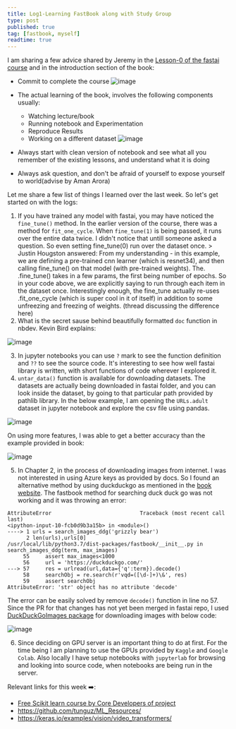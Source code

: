 ```yaml
---
title: Log1-Learning FastBook along with Study Group
type: post
published: true
tag: [fastbook, myself]
readtime: true
---
```


I am sharing a few advice shared by Jeremy in the [Lesson-0 of the fastai course](https://youtu.be/gGxe2mN3kAg) and in the introduction section of the book:

- Commit to complete the course
![image](https://user-images.githubusercontent.com/24592806/122153546-db945800-ce80-11eb-8262-90c21f441354.png)

- The actual learning of the book, involves the following components usually:

  * Watching lecture/book
  * Running notebook and Experimentation
  * Reproduce Results
  * Working on a different dataset
![image](https://user-images.githubusercontent.com/24592806/122153598-f1098200-ce80-11eb-9a74-b0c53820ba9f.png)

- Always start with clean version of notebook and see what all you remember of the existing lessons, and understand what 
it is doing

- Always ask question, and don't be afraid of yourself to expose yourself to world(advise by Aman Arora)

Let me share a few list of things I learned over the last week. So let's get started on with the logs:

1. If you have trained any model with fastai, you may have noticed the `fine_tune()` method. In the earlier version of the course, there was a method for `fit_one_cycle`. When `fine_tune(1)` is being passed, it runs over the entire data twice. I didn't notice that untill someone asked a question. So even setting fine_tune(0) run over the dataset once. > Justin Hougston answered: From my understanding - in this example, we are defining a pre-trained cnn learner (which is resnet34), and then calling fine_tune() on that model (with pre-trained weights). The. .fine_tune() takes in a few params, the first being number of epochs. So in your code above, we are explicitly saying to run through each item in the dataset once. Interestingly enough, the fine_tune actually re-uses .fit_one_cycle (which is super cool in it of itself) in addition to some unfreezing and freezing of weights. (thread discussing the difference here)  
2. What is the secret sause behind beautifully formatted `doc` function in nbdev. Kevin Bird explains:

 ![image](https://user-images.githubusercontent.com/24592806/122275537-6f0d6d80-cf01-11eb-986e-581a20d91592.png)

3. In jupyter notebooks you can use `?` mark to see the function definition and `??` to see the source code. It's interesting to see how well fastai library is written, with short functions of code wherever I explored it.
4. `untar_data()` function is available for downloading datasets. The datasets are actually being downloaded in fastai folder, and you can look inside the dataset, by going to that particular path provided by pathlib library. In the below example, I am opening the `URLs.adult` dataset in jupyter notebook and explore the csv file using pandas.

![image](https://user-images.githubusercontent.com/24592806/122274783-94e64280-cf00-11eb-9284-a2e4995d834a.png)

On using more features, I was able to get a better accuracy than the example provided in book:

![image](https://user-images.githubusercontent.com/24592806/122275217-1211b780-cf01-11eb-88f4-029056a152d3.png)


5. In Chapter 2, in the process of downloading images from internet. I was not interested in using Azure keys as provided by docs. So I found an alternative method by using duckduckgo as mentioned in the [book website](https://course.fast.ai/images#DuckDuckGo). The fastbook method for searching duck duck go was not working and it was throwing an error:

```
AttributeError                            Traceback (most recent call last)
<ipython-input-10-fcb0d9b3a15b> in <module>()
----> 1 urls = search_images_ddg('grizzly bear')
      2 len(urls),urls[0]
/usr/local/lib/python3.7/dist-packages/fastbook/__init__.py in search_images_ddg(term, max_images)
     55     assert max_images<1000
     56     url = 'https://duckduckgo.com/'
---> 57     res = urlread(url,data={'q':term}).decode()
     58     searchObj = re.search(r'vqd=([\d-]+)\&', res)
     59     assert searchObj
AttributeError: 'str' object has no attribute 'decode'
```

The error can be easily solved by remove `decode()` function in line no 57. Since the PR for that changes has not yet been merged in fastai repo, I used [DuckDuckGoImages package](https://github.com/deepanprabhu/duckduckgo-images-api) for downloading images with below code:

![image](https://user-images.githubusercontent.com/24592806/122276492-76814680-cf02-11eb-8563-cedb86caaa3d.png)


6. Since deciding on GPU server is an important thing to do at first. For the time being I am planning to use the GPUs provided by `Kaggle` and `Google Colab`. Also locally I have setup notebooks with `jupyterlab` for browsing and looking into source code, when notebooks are being run in the server.


Relevant links for this week ➡️:

- [Free Scikit learn course by Core Developers of project](https://www.fun-mooc.fr/en/courses/machine-learning-python-scikit-learn/)
- https://github.com/tunguz/ML_Resources/
- https://keras.io/examples/vision/video_transformers/
